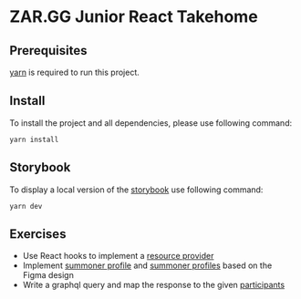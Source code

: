 # ZAR.GG Junior React Takehome

## Prerequisites

[yarn](https://classic.yarnpkg.com/en/docs/install/#windows-stable) is required to run this project. 

## Install

To install the project and all dependencies, please use following command:

```
yarn install
```

## Storybook

To display a local version of the [storybook](https://storybook.js.org/) use following command:

```
yarn dev
```

## Exercises

- Use React hooks to implement a [resource provider](./src/1_hooks/resource.provider.tsx)
- Implement [summoner profile](./src/2_components/1_draft-summoner-profile/draft-summoner-profile.tsx) and [summoner profiles](./src/2_components/2_draft-summoner-profiles/draft-summoner-profiles.tsx) based on the Figma design
- Write a graphql query and map the response to the given [participants](./src/3_graphql/participant-profiles.view.tsx)